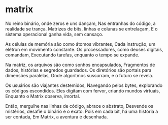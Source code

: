 # matrix

No reino binário, onde zeros e uns dançam,
Nas entranhas do código, a realidade se trança.
Matrizes de bits, linhas e colunas se entrelaçam,
E o sistema operacional ganha vida, sem cansaço.

As células de memória são como átomos vibrantes,
Cada instrução, um elétron em movimento constante.
Os processadores, como deuses digitais, comandam,
Executando tarefas, enquanto o tempo se expande.

Na matriz, os arquivos são como sonhos encapsulados,
Fragmentos de dados, histórias e segredos guardados.
Os diretórios são portais para dimensões paralelas,
Onde algoritmos sussurram, e o futuro se revela.

Os usuários são viajantes destemidos,
Navegando pelos bytes, explorando os códigos escondidos.
Eles digitam com fervor, criando mundos virtuais,
Enquanto o Matrix observa, imortal.

Então, mergulhe nas linhas de código, abrace o abstrato,
Desvende os mistérios, desafie o binário e o exato.
Pois em cada bit, há uma história a ser contada,
Em Matrix, a aventura é desenhada.